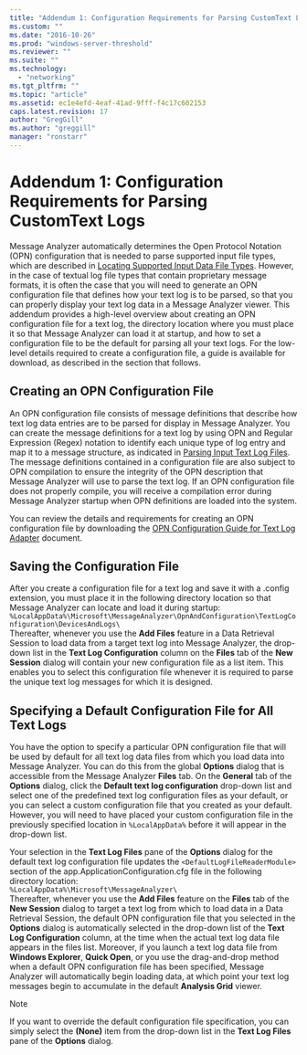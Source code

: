 ```yaml
---
title: "Addendum 1: Configuration Requirements for Parsing CustomText Logs | Microsoft Docs"
ms.custom: ""
ms.date: "2016-10-26"
ms.prod: "windows-server-threshold"
ms.reviewer: ""
ms.suite: ""
ms.technology: 
  - "networking"
ms.tgt_pltfrm: ""
ms.topic: "article"
ms.assetid: ec1e4efd-4eaf-41ad-9fff-f4c17c602153
caps.latest.revision: 17
author: "GregGill"
ms.author: "greggill"
manager: "ronstarr"
---
```

# Addendum 1: Configuration Requirements for Parsing CustomText Logs
Message Analyzer automatically determines the Open Protocol Notation (OPN) configuration that is needed to parse supported input file types, which are described in [Locating Supported Input Data File Types](../messageanalyzer_content/locating-supported-input-data-file-types.md). However, in the case of textual log file types that contain proprietary message formats, it is often the case that you will need to generate an OPN configuration file that defines how your text log is to be parsed, so that you can properly display your text log data in a Message Analyzer viewer. This addendum provides a high-level overview about creating an OPN configuration file for a text log, the directory location where you must place it so that Message Analyzer can load it at startup, and how to set a configuration file to be the default for parsing all your text logs. For the low-level details required to create a configuration file, a guide is available for download, as described in the section that follows.  
  
## Creating an OPN Configuration File  
 An OPN configuration file consists of message definitions that describe how text log data entries are to be parsed for display in Message Analyzer. You can create the message definitions for a text log by using OPN and Regular Expression (Regex) notation to identify each unique type of log entry and map it to a message structure, as indicated in [Parsing Input Text Log Files](../messageanalyzer_content/message-analyzer-tutorial.md#BKMK_ParsingLogFiles). The message definitions contained in a configuration file are also subject to OPN compilation to ensure the integrity of the OPN description that Message Analyzer will use to parse the text log. If an OPN configuration file does not properly compile, you will receive a compilation error during Message Analyzer startup when OPN definitions are loaded into the system.  
  
 You can review the details and requirements for creating an OPN configuration file by downloading the [OPN Configuration Guide for Text Log Adapter](http://download.microsoft.com/download/C/D/E/CDED67DB-2C74-4FE4-B184-123CEE0E273F/OPN%20Configuration%20Guide%20for%20Text%20Log%20Adapter%20V2.docx) document.  
  
## Saving the Configuration File  
 After you create a configuration file for a text log and save it with a .config extension, you must place it in the following directory location so that Message Analyzer can locate and load it during startup:   
`%LocalAppData%\Microsoft\MessageAnalyzer\OpnAndConfiguration\TextLogConfiguration\DevicesAndLogs\`  
Thereafter, whenever you use the **Add Files** feature in a Data Retrieval Session to load data from a target text log into Message Analyzer, the drop-down list in the **Text Log Configuration** column on the **Files** tab of the **New Session** dialog will contain your new configuration file as a list item. This enables you to select this configuration file whenever it is required to parse the unique text log messages for which it is designed.  
  
## Specifying a Default Configuration File for All Text Logs  
 You have the option to specify a particular OPN configuration file that will be used by default for all text log data files from which you load data into Message Analyzer. You can do this from the global **Options** dialog that is accessible from the Message Analyzer **Files** tab. On the **General** tab of the **Options** dialog, click the **Default text log configuration** drop-down list and select one of the predefined text log configuration files as your default, or you can select a custom configuration file that you created as your default. However, you will need to have placed your custom configuration file in the previously specified location in `%LocalAppData%` before it will appear in the drop-down list.  
  
 Your selection in the **Text Log Files** pane of the **Options** dialog for the default text log configuration file updates the `<DefaultLogFileReaderModule>` section of the app.ApplicationConfiguration.cfg file in the following directory location:   
`%LocalAppData%\Microsoft\MessageAnalyzer\`  
 Thereafter, whenever you use the **Add Files** feature on the **Files** tab of the **New Session** dialog to target a text log from which to load data in a Data Retrieval Session, the default OPN configuration file that you selected in the **Options** dialog is automatically selected in the drop-down list of the **Text Log Configuration** column, at the time when the actual text log data file appears in the files list. Moreover, if you launch a text log data file from **Windows Explorer**, **Quick Open**, or you use the drag-and-drop method when a default OPN configuration file has been specified, Message Analyzer will automatically begin loading data, at which point your text log messages begin to accumulate in the default **Analysis Grid** viewer.  
  
> [!NOTE]
>  If you want to override the default configuration file specification, you can simply select the **(None)** item from the drop-down list in the **Text Log Files** pane of the **Options** dialog.